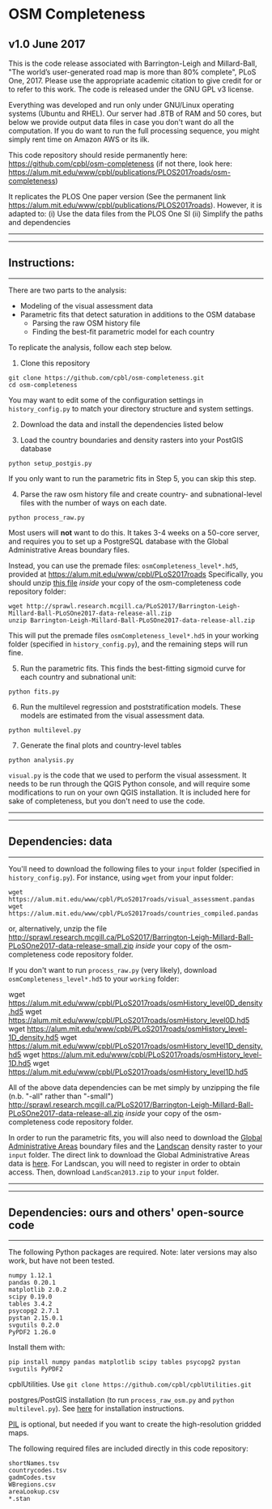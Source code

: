 
# OSM Completeness
## v1.0 June 2017

This is the code release associated with Barrington-Leigh and Millard-Ball, "The world’s user-generated road map is more than 80%
complete", PLoS One, 2017.  Please use the appropriate academic citation to give credit for or to refer to this work.
The code is released under the GNU GPL v3 license.

Everything was developed and run only under GNU/Linux
operating systems (Ubuntu and RHEL). Our server had .8TB of RAM and 50
cores, but below we provide output data files in case you don't want
do all the computation.  If you do want to run the full processing
sequence, you might simply rent time on Amazon AWS or its ilk.

This code repository should reside permanently here: https://github.com/cpbl/osm-completeness (if not there, look here: https://alum.mit.edu/www/cpbl/publications/PLOS2017roads/osm-completeness)

It replicates the PLOS One paper version (See the permanent link
https://alum.mit.edu/www/cpbl/publications/PLOS2017roads). However, it is adapted to:
(i) Use the data files from the PLOS One SI
(ii) Simplify the paths and dependencies

------------------------------------------------------------------------------------------
------------------------------------------------------------------------------------------
Instructions:
------------------------------------------------------------------------------------------
------------------------------------------------------------------------------------------

There are two parts to the analysis: 
* Modeling of the visual assessment data
* Parametric fits that detect saturation in additions to the OSM database
    * Parsing the raw OSM history file
    * Finding the best-fit parametric model for each country

To replicate the analysis, follow each step below.

1. Clone this repository

```
git clone https://github.com/cpbl/osm-completeness.git
cd osm-completeness
```

You may want to edit some of the configuration settings in `history_config.py` to match your directory structure and system settings.

2. Download the data and install the dependencies listed below

3. Load the country boundaries and density rasters into your PostGIS database

`python setup_postgis.py`

If you only want to run the parametric fits in Step 5, you can skip this step.

4. Parse the raw osm history file and create country- and subnational-level files with the number of ways on each date.

`python process_raw.py`

Most users will **not** want to do this. It takes 3-4 weeks on a 50-core server, and requires you to set up a PostgreSQL database with the Global Administrative Areas boundary files. 

Instead, you can use the premade files: `osmCompleteness_level*.hd5`, 
provided at https://alum.mit.edu/www/cpbl/PLoS2017roads
Specifically,  you should unzip [this file](http://sprawl.research.mcgill.ca/PLoS2017/Barrington-Leigh-Millard-Ball-PLoSOne2017-data-release-all.zip) *inside* your copy of the osm-completeness code repository folder:

```
wget http://sprawl.research.mcgill.ca/PLoS2017/Barrington-Leigh-Millard-Ball-PLoSOne2017-data-release-all.zip
unzip Barrington-Leigh-Millard-Ball-PLoSOne2017-data-release-all.zip
```

This will put the premade files `osmCompleteness_level*.hd5` in your working folder (specified in `history_config.py`), and the remaining steps will run fine.

5. Run the parametric fits. This finds the best-fitting sigmoid curve for each country and subnational unit:

`python fits.py`

6. Run the multilevel regression and poststratification models. These models are estimated from the visual assessment data. 

`python multilevel.py`

7. Generate the final plots and country-level tables

`python analysis.py`

`visual.py` is the code that we used to perform the visual assessment. It needs to be run through the QGIS Python console, and will require some modifications to run on your own QGIS installation. It is included here for sake of completeness, but you don't need to use the code.

------------------------------------------------------------------------------------------
------------------------------------------------------------------------------------------
Dependencies: data
------------------------------------------------------------------------------------------
------------------------------------------------------------------------------------------

You'll need to download the following files to your `input` folder (specified in `history_config.py`).  For instance, using `wget` from your input folder:

```
wget https://alum.mit.edu/www/cpbl/PLoS2017roads/visual_assessment.pandas
wget https://alum.mit.edu/www/cpbl/PLoS2017roads/countries_compiled.pandas
```

or, alternatively, unzip the file
http://sprawl.research.mcgill.ca/PLoS2017/Barrington-Leigh-Millard-Ball-PLoSOne2017-data-release-small.zip
*inside* your copy of the osm-completeness code repository folder.

If you don't want to run `process_raw.py` (very likely), download `osmCompleteness_level*.hd5` to your `working` folder:

wget https://alum.mit.edu/www/cpbl/PLoS2017roads/osmHistory_level0D_density.hd5
wget https://alum.mit.edu/www/cpbl/PLoS2017roads/osmHistory_level0D.hd5
wget https://alum.mit.edu/www/cpbl/PLoS2017roads/osmHistory_level-1D_density.hd5
wget https://alum.mit.edu/www/cpbl/PLoS2017roads/osmHistory_level1D_density.hd5
wget https://alum.mit.edu/www/cpbl/PLoS2017roads/osmHistory_level-1D.hd5
wget https://alum.mit.edu/www/cpbl/PLoS2017roads/osmHistory_level1D.hd5

All of the above data dependencies can be met simply by unzipping the file (n.b. "-all" rather than "-small")
http://sprawl.research.mcgill.ca/PLoS2017/Barrington-Leigh-Millard-Ball-PLoSOne2017-data-release-all.zip
*inside* your copy of the osm-completeness code repository folder.

In order to run the parametric fits, you will also need to download the [Global Administrative Areas](http://gadm.org) boundary files and the [Landscan](http://web.ornl.gov/sci/landscan/landscan_data_avail.shtml) density raster to your `input` folder. The direct link to download the Global Administrative Areas data is [here](http://biogeo.ucdavis.edu/data/gadm2.8/gadm28.shp.zip). For Landscan, you will need to register in order to obtain access. Then, download `LandScan2013.zip` to your `input` folder.

------------------------------------------------------------------------------------------
------------------------------------------------------------------------------------------
Dependencies: ours and others' open-source code
------------------------------------------------------------------------------------------
------------------------------------------------------------------------------------------

The following Python packages are required. Note: later versions may also work, but have not been tested.

```
numpy 1.12.1
pandas 0.20.1
matplotlib 2.0.2
scipy 0.19.0
tables 3.4.2
psycopg2 2.7.1
pystan 2.15.0.1
svgutils 0.2.0
PyPDF2 1.26.0
```

Install them with:

`pip install numpy pandas matplotlib scipy tables psycopg2 pystan svgutils PyPDF2`

cpblUtilities. Use `git clone https://github.com/cpbl/cpblUtilities.git`

postgres/PostGIS installation (to run `process_raw_osm.py` and `python multilevel.py`). See [here](http://postgis.net/install/) for installation instructions.

[PIL](http://www.pythonware.com/products/pil/) is optional, but needed if you want to create the high-resolution gridded maps.

The following required files are included directly in this code repository:

```
shortNames.tsv
countrycodes.tsv
gadmCodes.tsv
WBregions.csv
areaLookup.csv
*.stan
```

